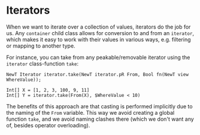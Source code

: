 # Iterators

When we want to iterate over a collection of values, iterators do
the job for us.  Any `container` child class allows for conversion
to and from an `iterator`, which makes it easy to work with their
values in various ways, e.g. filtering or mapping to another type.

For instance, you can take from any peakable/removable iterator using
the `iterator` class-function `take`:

```
NewT Iterator iterator.take(NewT iterator.pR From, Bool fn(NewT view WhereValue));

Int[] X = [1, 2, 3, 100, 9, 11]
Int[] Y = iterator.take(From(X), $WhereValue < 10)
```

The benefits of this approach are that casting is performed implicitly due
to the naming of the `From` variable.  This way we avoid creating a global
function `take`, and we avoid naming clashes there (which we don't want any of,
besides operator overloading).

